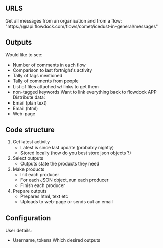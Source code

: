 URLS
----
Get all messages from an organisation and from a flow:
 "https://<private-token>@api.flowdock.com/flows/comet/icedust-in-general/messages"

Outputs
-------
Would like to see:
- Number of comments in each flow
- Comparison to last fortnight's activity
- Tally of tags mentioned
- Tally of comments from people
- List of files attached w/ links to get them
- non-tagged keywords
Want to link everything back to flowdock APP
Distribute data:
 - Email (plan text)
 - Email (html)
 - Web-page

Code structure
--------------
1. Get latest activity
   - Latest is since last update (probably nightly)
   - Stored locally (how do you best store json objects ?)
2. Select outputs
   - Outputs state the products they need
3. Make products
   - Init each producer
   - For each JSON object, run each producer
   - Finish each producer
4. Prepare outputs
   - Prepares html, text etc 
   - Uploads to web-page or sends out an email

Configuration
-------------
User details:
 - Username, tokens
Which desired outputs
